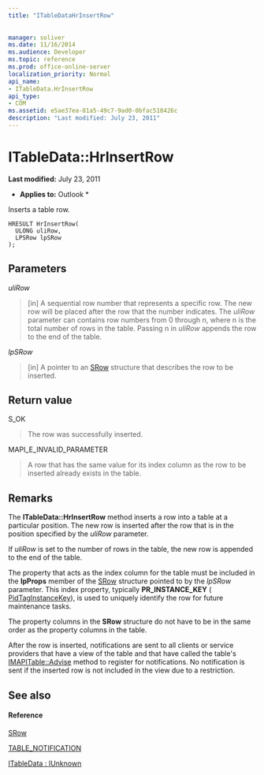 ```yaml
---
title: "ITableDataHrInsertRow"
 
 
manager: soliver
ms.date: 11/16/2014
ms.audience: Developer
ms.topic: reference
ms.prod: office-online-server
localization_priority: Normal
api_name:
- ITableData.HrInsertRow
api_type:
- COM
ms.assetid: e5ae37ea-81a5-49c7-9ad0-0bfac518426c
description: "Last modified: July 23, 2011"
---
```


# ITableData::HrInsertRow

 **Last modified:** July 23, 2011 
  
 * **Applies to:** Outlook * 
  
Inserts a table row. 
  
```
HRESULT HrInsertRow(
  ULONG uliRow,
  LPSRow lpSRow
);
```

## Parameters

 _uliRow_
  
> [in] A sequential row number that represents a specific row. The new row will be placed after the row that the number indicates. The  _uliRow_ parameter can contains row numbers from 0 through n, where n is the total number of rows in the table. Passing n in  _uliRow_ appends the row to the end of the table. 
    
 _lpSRow_
  
> [in] A pointer to an [SRow](srow.md) structure that describes the row to be inserted. 
    
## Return value

S_OK 
  
> The row was successfully inserted.
    
MAPI_E_INVALID_PARAMETER 
  
> A row that has the same value for its index column as the row to be inserted already exists in the table.
    
## Remarks

The **ITableData::HrInsertRow** method inserts a row into a table at a particular position. The new row is inserted after the row that is in the position specified by the  _uliRow_ parameter. 
  
If  _uliRow_ is set to the number of rows in the table, the new row is appended to the end of the table. 
  
The property that acts as the index column for the table must be included in the **lpProps** member of the [SRow](srow.md) structure pointed to by the  _lpSRow_ parameter. This index property, typically **PR_INSTANCE_KEY** ( [PidTagInstanceKey](pidtaginstancekey-canonical-property.md)), is used to uniquely identify the row for future maintenance tasks.
  
The property columns in the **SRow** structure do not have to be in the same order as the property columns in the table. 
  
After the row is inserted, notifications are sent to all clients or service providers that have a view of the table and that have called the table's [IMAPITable::Advise](imapitable-advise.md) method to register for notifications. No notification is sent if the inserted row is not included in the view due to a restriction. 
  
## See also

#### Reference

[SRow](srow.md)
  
[TABLE_NOTIFICATION](table_notification.md)
  
[ITableData : IUnknown](itabledataiunknown.md)

